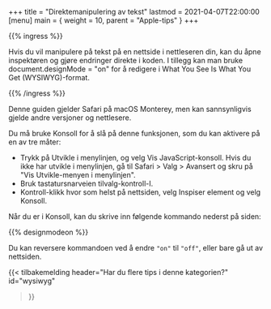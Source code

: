 +++
title = "Direktemanipulering av tekst"
lastmod = 2021-04-07T22:00:00
[menu]
main = { weight = 10, parent = "Apple-tips" }
+++

{{% ingress %}}

Hvis du vil manipulere på tekst på en nettside i nettleseren din, kan du åpne inspektøren
og gjøre endringer direkte i koden. I tillegg kan man bruke document.designMode = "on"
for å redigere i What You See Is What You Get (WYSIWYG)-format.

{{% /ingress %}}

Denne guiden gjelder Safari på macOS Monterey, men kan sannsynligvis gjelde andre versjoner
og nettlesere.

Du må bruke Konsoll for å slå på denne funksjonen, som du kan aktivere på en av tre måter:

- Trykk på Utvikle i menylinjen, og velg Vis JavaScript-konsoll. Hvis du ikke har utvikle
i menylinjen, gå til Safari > Valg > Avansert og skru på "Vis Utvikle-menyen i menylinjen".
- Bruk tastatursnarveien tilvalg-kontroll-I.
- Kontroll-klikk hvor som helst på nettsiden, velg Inspiser element og velg Konsoll.

Når du er i Konsoll, kan du skrive inn følgende kommando nederst på siden:

{{% designmodeon %}}

Du kan reversere kommandoen ved å endre ```"on"``` til ```"off"```, eller bare
gå ut av nettsiden.

{{< tilbakemelding
	header="Har du flere tips i denne kategorien?"
	id="wysiwyg"
>}}